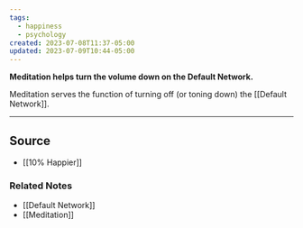 ```yaml
---
tags:
  - happiness
  - psychology
created: 2023-07-08T11:37-05:00
updated: 2023-07-09T10:44-05:00
---
```

**Meditation helps turn the volume down on the Default Network.**

Meditation serves the function of turning off (or toning down) the [[Default Network]]. 

---

## Source
- [[10% Happier]]

### Related Notes
- [[Default Network]] 
- [[Meditation]]
